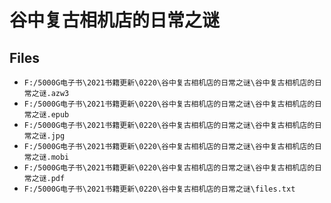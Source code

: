 # 谷中复古相机店的日常之谜

## Files

- `F:/5000G电子书\2021书籍更新\0220\谷中复古相机店的日常之谜\谷中复古相机店的日常之谜.azw3`
- `F:/5000G电子书\2021书籍更新\0220\谷中复古相机店的日常之谜\谷中复古相机店的日常之谜.epub`
- `F:/5000G电子书\2021书籍更新\0220\谷中复古相机店的日常之谜\谷中复古相机店的日常之谜.jpg`
- `F:/5000G电子书\2021书籍更新\0220\谷中复古相机店的日常之谜\谷中复古相机店的日常之谜.mobi`
- `F:/5000G电子书\2021书籍更新\0220\谷中复古相机店的日常之谜\谷中复古相机店的日常之谜.pdf`
- `F:/5000G电子书\2021书籍更新\0220\谷中复古相机店的日常之谜\files.txt`
